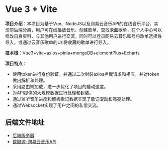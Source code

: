 # Vue 3 + Vite

**项目介绍**：本项目为基于Vue、NodeJS以及网易云音乐API的在线音乐平台，实现前后端分离，用户可在线播放音乐、创建歌单、查找歌曲歌单，在个人中心可以修改自身资料、与其他用户进行交流，同时可以登录网易云音乐账号将歌单选择性导入，或通过云音乐歌单的Url将收藏的歌单进行导入。

**技术栈**：Vue3+vite+axios+pinia+mongoDB+elementPlus+Echarts

**项目特点**：

- 使用token进行身份验证，并通过二次封装axios拦截请求和相应，并对token做出解析和处理。
- 采用路由懒加载，进一步优化了项目的启动速度。
- 对API提供的大规模数据进行处理和封装。
- 通过监听音乐进度和解析歌词数据实现了歌词滚动和高亮处理。
- 通过Websocket实现了用户之间的私信交流。

## 后端文件地址

- [后端服务器](https://code.visualstudio.com/)
- [数据源-网易云音乐API](https://github.com/AlphaMachine007/YQuietMusicBackEnd)
